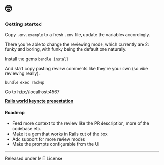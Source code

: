 # 🤓

### Getting started

Copy `.env.example` to a fresh `.env` file, update the variables accordingly.

There you're able to change the reviewing mode, which currently are 2: funky and boring, with funky being the default one naturally.

Install the gems
`bundle install`

And start copy pasting review comments like they're your own (so vibe reviewing really).

`bundle exec rackup`

Go to http://localhost:4567

**[Rails world keynote presentation](https://youtu.be/XeZnccKXReY)**

#### Roadmap
- Feed more context to the review like the PR description, more of the codebase etc.
- Make it a gem that works in Rails out of the box
- Add support for more review modes
- Make the prompts configurable from the UI

---
Released under MIT License
